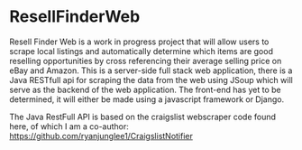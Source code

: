 # ResellFinderWeb
Resell Finder Web is a work in progress project that will allow users to scrape local listings and automatically determine which items are good reselling opportunities by cross referencing their average selling price on eBay and Amazon. This is a server-side full stack web application, there is a Java RESTfull api for scraping the data from the web using JSoup which will serve as the backend of the web application. The front-end has yet to be determined, it will either be made using a javascript framework or Django. 

The Java RestFull API is based on the craigslist webscraper code found here, of which I am a co-author: https://github.com/ryanjunglee1/CraigslistNotifier
